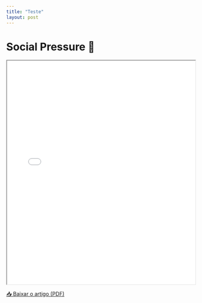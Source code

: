 ```yaml
---
title: "Teste"
layout: post
---
```


# Social Pressure 📄

<iframe src="/202008_English.pdf" width="100%" height="600px"></iframe>

[📥 Baixar o artigo (PDF)](/202008_English.pdf)
